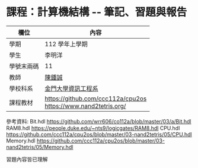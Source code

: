# 課程：計算機結構 -- 筆記、習題與報告

欄位 | 內容
-----|--------
學期 | 112 學年上學期
學生 |  李明洋
學號末兩碼 | 11
教師 | [陳鍾誠](https://www.nqu.edu.tw/educsie/index.php?act=blog&code=list&ids=4)
學校科系 | [金門大學資訊工程系](https://www.nqu.edu.tw/educsie/index.php)
課程教材 | https://github.com/ccc112a/cpu2os <BR/> https://www.nand2tetris.org/

參考資料:
Bit.hdl    https://github.com/wrr606/co112a/blob/master/03/a/Bit.hdl
RAM8.hdl   https://people.duke.edu/~nts9/logicgates/RAM8.hdl
CPU.hdl    https://github.com/ccc112a/cpu2os/blob/master/03-nand2tetris/05/CPU.hdl
Memory.hdl https://github.com/ccc112a/cpu2os/blob/master/03-nand2tetris/05/Memory.hdl

習題內容皆已理解